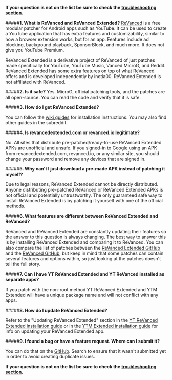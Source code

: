 **If your question is not on the list be sure to check the [troubleshooting section](https://www.reddit.com/r/revancedextended/wiki/troubleshooting/).**



#####**1. What is ReVanced and ReVanced Extended?**
[ReVanced](https://github.com/revanced) is a free modular patcher for Android apps such as YouTube. It can be used to create a YouTube application that has extra features and customizability, similar to how a browser extension works, but for an app. Features include ad blocking, background playback, SponsorBlock, and much more. It does not give you YouTube Premium.

ReVanced Extended is a derivative project of ReVanced of just patches made specifically for YouTube, YouTube Music, Vanced MicroG, and Reddit. ReVanced Extended has some extra features on top of what ReVanced offers and is developed independently by inotia00. ReVanced Extended is not affiliated with ReVanced.



#####**2. Is it safe?**
Yes. MicroG, official patching tools, and the patches are all open-source. You can read the code and verify that it is safe.



#####**3. How do I get ReVanced Extended?**

You can follow the [wiki guides](https://www.reddit.com/r/revancedextended/wiki/guide/) for installation instructions. You may also find other guides in the subreddit.



#####**4. Is revancedextended.com or revanced.io legitimate?**

No. All sites that distribute pre-patched/ready-to-use ReVanced Extended APKs are unofficial and unsafe. If you signed-in to Google using an APK from revancedextended.com, revanced.io, or any similar site, you should change your password and remove any devices that are signed in.



#####**5. Why can't I just download a pre-made APK instead of patching it myself?**

Due to legal reasons, ReVanced Extended cannot be directly distributed. Anyone distributing pre-patched ReVanced or ReVanced Extended APKs is not official and potentially untrustworthy. The only guaranteed safe way to install ReVanced Extended is by patching it yourself with one of the official methods.



#####**6. What features are different between ReVanced Extended and ReVanced?**

ReVanced and ReVanced Extended are constantly updating their features so the answer to this question is always changing. The best way to answer this is by installing ReVanced Extended and comparing it to ReVanced. You can also compare the list of patches between the [ReVanced Extended GitHub](https://github.com/inotia00/revanced-patches/tree/revanced-extended#readme) and the [ReVanced GitHub](https://github.com/revanced/revanced-patches#readme), but keep in mind that some patches can contain several features and options within, so just looking at the patches doesn't tell the full story.



#####**7. Can I have YT ReVanced Extended and YT ReVanced installed as separate apps?**

If you patch with the non-root method YT ReVanced Extended and YTM Extended will have a unique package name and will not conflict with any apps.



#####**8. How do I update ReVanced Extended?**

Refer to the "Updating ReVanced Extended" section in the [YT ReVanced Extended installation guide](https://www.reddit.com/r/revancedextended/wiki/yt-guide/#wiki_updating_revanced_extended) or in the [YTM Extended installation guide](https://www.reddit.com/r/revancedextended/wiki/ytm-guide/#wiki_updating_revanced_extended) for info on updating your ReVanced Extended app.



#####**9. I found a bug or have a feature request. Where can I submit it?**

You can do that on the [GitHub](https://github.com/inotia00/ReVanced_Extended). Search to ensure that it wasn't submitted yet in order to avoid creating duplicate issues.


**If your question is not on the list be sure to check the [troubleshooting section](https://www.reddit.com/r/revancedextended/wiki/troubleshooting/).**
